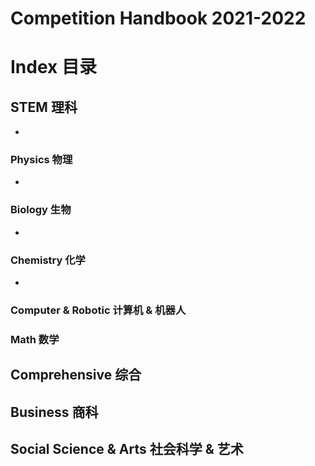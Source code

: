 # Competition Handbook 2021-2022

# Index 目录

## STEM 理科

- 

### Physics 物理

- 

### Biology 生物

- 

### Chemistry 化学

- 

### Computer & Robotic 计算机 & 机器人

### Math 数学

## Comprehensive 综合

## Business 商科

## Social Science & Arts 社会科学 & 艺术